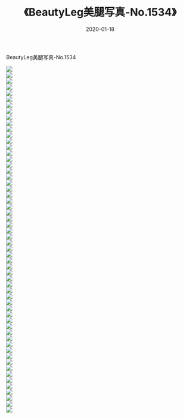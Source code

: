 ﻿---
layout: post
title:  《BeautyLeg美腿写真-No.1534》
date:   2020-01-18
img: http://img.660000.xyz/Sharelink/网络美图/2020/BeautyLeg美腿写真-No.1534/000.jpg
categories: [美女, 清纯, 唯美]
---

BeautyLeg美腿写真-No.1534

  ![](http://img.660000.xyz/Sharelink/网络美图/2020/BeautyLeg美腿写真-No.1534/001.jpg) <br> ![](http://img.660000.xyz/Sharelink/网络美图/2020/BeautyLeg美腿写真-No.1534/002.jpg) <br> ![](http://img.660000.xyz/Sharelink/网络美图/2020/BeautyLeg美腿写真-No.1534/003.jpg) <br> ![](http://img.660000.xyz/Sharelink/网络美图/2020/BeautyLeg美腿写真-No.1534/004.jpg) <br> ![](http://img.660000.xyz/Sharelink/网络美图/2020/BeautyLeg美腿写真-No.1534/005.jpg) <br> ![](http://img.660000.xyz/Sharelink/网络美图/2020/BeautyLeg美腿写真-No.1534/006.jpg) <br> ![](http://img.660000.xyz/Sharelink/网络美图/2020/BeautyLeg美腿写真-No.1534/007.jpg) <br> ![](http://img.660000.xyz/Sharelink/网络美图/2020/BeautyLeg美腿写真-No.1534/008.jpg) <br> ![](http://img.660000.xyz/Sharelink/网络美图/2020/BeautyLeg美腿写真-No.1534/009.jpg) <br> ![](http://img.660000.xyz/Sharelink/网络美图/2020/BeautyLeg美腿写真-No.1534/010.jpg) <br> ![](http://img.660000.xyz/Sharelink/网络美图/2020/BeautyLeg美腿写真-No.1534/011.jpg) <br> ![](http://img.660000.xyz/Sharelink/网络美图/2020/BeautyLeg美腿写真-No.1534/012.jpg) <br> ![](http://img.660000.xyz/Sharelink/网络美图/2020/BeautyLeg美腿写真-No.1534/013.jpg) <br> ![](http://img.660000.xyz/Sharelink/网络美图/2020/BeautyLeg美腿写真-No.1534/014.jpg) <br> ![](http://img.660000.xyz/Sharelink/网络美图/2020/BeautyLeg美腿写真-No.1534/015.jpg) <br> ![](http://img.660000.xyz/Sharelink/网络美图/2020/BeautyLeg美腿写真-No.1534/016.jpg) <br> ![](http://img.660000.xyz/Sharelink/网络美图/2020/BeautyLeg美腿写真-No.1534/017.jpg) <br> ![](http://img.660000.xyz/Sharelink/网络美图/2020/BeautyLeg美腿写真-No.1534/018.jpg) <br> ![](http://img.660000.xyz/Sharelink/网络美图/2020/BeautyLeg美腿写真-No.1534/019.jpg) <br> ![](http://img.660000.xyz/Sharelink/网络美图/2020/BeautyLeg美腿写真-No.1534/020.jpg) <br> ![](http://img.660000.xyz/Sharelink/网络美图/2020/BeautyLeg美腿写真-No.1534/021.jpg) <br> ![](http://img.660000.xyz/Sharelink/网络美图/2020/BeautyLeg美腿写真-No.1534/022.jpg) <br> ![](http://img.660000.xyz/Sharelink/网络美图/2020/BeautyLeg美腿写真-No.1534/023.jpg) <br> ![](http://img.660000.xyz/Sharelink/网络美图/2020/BeautyLeg美腿写真-No.1534/024.jpg) <br> ![](http://img.660000.xyz/Sharelink/网络美图/2020/BeautyLeg美腿写真-No.1534/025.jpg) <br> ![](http://img.660000.xyz/Sharelink/网络美图/2020/BeautyLeg美腿写真-No.1534/026.jpg) <br> ![](http://img.660000.xyz/Sharelink/网络美图/2020/BeautyLeg美腿写真-No.1534/027.jpg) <br> ![](http://img.660000.xyz/Sharelink/网络美图/2020/BeautyLeg美腿写真-No.1534/028.jpg) <br> ![](http://img.660000.xyz/Sharelink/网络美图/2020/BeautyLeg美腿写真-No.1534/029.jpg) <br> ![](http://img.660000.xyz/Sharelink/网络美图/2020/BeautyLeg美腿写真-No.1534/030.jpg) <br> ![](http://img.660000.xyz/Sharelink/网络美图/2020/BeautyLeg美腿写真-No.1534/031.jpg) <br> ![](http://img.660000.xyz/Sharelink/网络美图/2020/BeautyLeg美腿写真-No.1534/032.jpg) <br> ![](http://img.660000.xyz/Sharelink/网络美图/2020/BeautyLeg美腿写真-No.1534/033.jpg) <br> ![](http://img.660000.xyz/Sharelink/网络美图/2020/BeautyLeg美腿写真-No.1534/034.jpg) <br> ![](http://img.660000.xyz/Sharelink/网络美图/2020/BeautyLeg美腿写真-No.1534/035.jpg) <br> ![](http://img.660000.xyz/Sharelink/网络美图/2020/BeautyLeg美腿写真-No.1534/036.jpg) <br> ![](http://img.660000.xyz/Sharelink/网络美图/2020/BeautyLeg美腿写真-No.1534/037.jpg) <br> ![](http://img.660000.xyz/Sharelink/网络美图/2020/BeautyLeg美腿写真-No.1534/038.jpg) <br> ![](http://img.660000.xyz/Sharelink/网络美图/2020/BeautyLeg美腿写真-No.1534/039.jpg) <br> ![](http://img.660000.xyz/Sharelink/网络美图/2020/BeautyLeg美腿写真-No.1534/040.jpg) <br> ![](http://img.660000.xyz/Sharelink/网络美图/2020/BeautyLeg美腿写真-No.1534/041.jpg) <br> ![](http://img.660000.xyz/Sharelink/网络美图/2020/BeautyLeg美腿写真-No.1534/042.jpg) <br> ![](http://img.660000.xyz/Sharelink/网络美图/2020/BeautyLeg美腿写真-No.1534/043.jpg) <br> ![](http://img.660000.xyz/Sharelink/网络美图/2020/BeautyLeg美腿写真-No.1534/044.jpg) <br> ![](http://img.660000.xyz/Sharelink/网络美图/2020/BeautyLeg美腿写真-No.1534/045.jpg) <br> ![](http://img.660000.xyz/Sharelink/网络美图/2020/BeautyLeg美腿写真-No.1534/046.jpg) <br> ![](http://img.660000.xyz/Sharelink/网络美图/2020/BeautyLeg美腿写真-No.1534/047.jpg) <br> ![](http://img.660000.xyz/Sharelink/网络美图/2020/BeautyLeg美腿写真-No.1534/048.jpg) <br> ![](http://img.660000.xyz/Sharelink/网络美图/2020/BeautyLeg美腿写真-No.1534/049.jpg) <br> ![](http://img.660000.xyz/Sharelink/网络美图/2020/BeautyLeg美腿写真-No.1534/050.jpg) <br> ![](http://img.660000.xyz/Sharelink/网络美图/2020/BeautyLeg美腿写真-No.1534/051.jpg) <br> ![](http://img.660000.xyz/Sharelink/网络美图/2020/BeautyLeg美腿写真-No.1534/052.jpg) <br> ![](http://img.660000.xyz/Sharelink/网络美图/2020/BeautyLeg美腿写真-No.1534/053.jpg) <br> ![](http://img.660000.xyz/Sharelink/网络美图/2020/BeautyLeg美腿写真-No.1534/054.jpg) <br> ![](http://img.660000.xyz/Sharelink/网络美图/2020/BeautyLeg美腿写真-No.1534/055.jpg) <br> ![](http://img.660000.xyz/Sharelink/网络美图/2020/BeautyLeg美腿写真-No.1534/056.jpg) <br> ![](http://img.660000.xyz/Sharelink/网络美图/2020/BeautyLeg美腿写真-No.1534/057.jpg) <br> ![](http://img.660000.xyz/Sharelink/网络美图/2020/BeautyLeg美腿写真-No.1534/058.jpg) <br>
